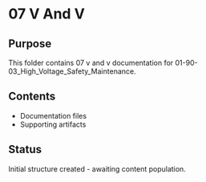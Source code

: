 # 07 V And V

## Purpose
This folder contains 07 v and v documentation for 01-90-03_High_Voltage_Safety_Maintenance.

## Contents
- Documentation files
- Supporting artifacts

## Status
Initial structure created - awaiting content population.
